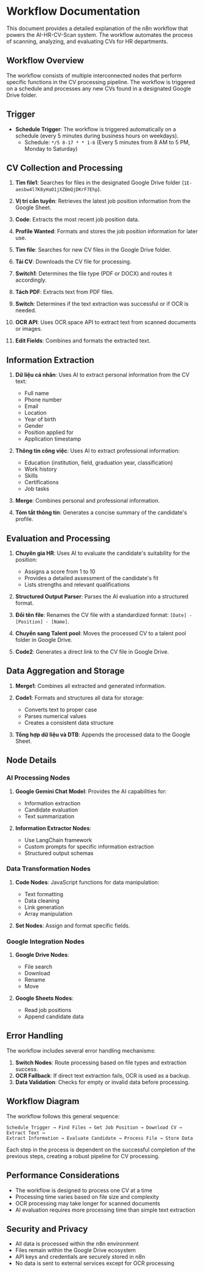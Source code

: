 # Workflow Documentation

This document provides a detailed explanation of the n8n workflow that powers the AI-HR-CV-Scan system. The workflow automates the process of scanning, analyzing, and evaluating CVs for HR departments.

## Workflow Overview

The workflow consists of multiple interconnected nodes that perform specific functions in the CV processing pipeline. The workflow is triggered on a schedule and processes any new CVs found in a designated Google Drive folder.

## Trigger

- **Schedule Trigger**: The workflow is triggered automatically on a schedule (every 5 minutes during business hours on weekdays).
  - Schedule: `*/5 8-17 * * 1-6` (Every 5 minutes from 8 AM to 5 PM, Monday to Saturday)

## CV Collection and Processing

1. **Tìm file1**: Searches for files in the designated Google Drive folder (`1E-aesbw4l7K8yHaO1jXZBmQjDKrF7Ehp`).

2. **Vị trí cần tuyển**: Retrieves the latest job position information from the Google Sheet.

3. **Code**: Extracts the most recent job position data.

4. **Profile Wanted**: Formats and stores the job position information for later use.

5. **Tìm file**: Searches for new CV files in the Google Drive folder.

6. **Tải CV**: Downloads the CV file for processing.

7. **Switch1**: Determines the file type (PDF or DOCX) and routes it accordingly.

8. **Tách PDF**: Extracts text from PDF files.

9. **Switch**: Determines if the text extraction was successful or if OCR is needed.

10. **OCR API**: Uses OCR.space API to extract text from scanned documents or images.

11. **Edit Fields**: Combines and formats the extracted text.

## Information Extraction

1. **Dữ liệu cá nhân**: Uses AI to extract personal information from the CV text:
   - Full name
   - Phone number
   - Email
   - Location
   - Year of birth
   - Gender
   - Position applied for
   - Application timestamp

2. **Thông tin công việc**: Uses AI to extract professional information:
   - Education (institution, field, graduation year, classification)
   - Work history
   - Skills
   - Certifications
   - Job tasks

3. **Merge**: Combines personal and professional information.

4. **Tóm tắt thông tin**: Generates a concise summary of the candidate's profile.

## Evaluation and Processing

1. **Chuyên gia HR**: Uses AI to evaluate the candidate's suitability for the position:
   - Assigns a score from 1 to 10
   - Provides a detailed assessment of the candidate's fit
   - Lists strengths and relevant qualifications

2. **Structured Output Parser**: Parses the AI evaluation into a structured format.

3. **Đổi tên file**: Renames the CV file with a standardized format: `[Date] - [Position] - [Name]`.

4. **Chuyển sang Talent pool**: Moves the processed CV to a talent pool folder in Google Drive.

5. **Code2**: Generates a direct link to the CV file in Google Drive.

## Data Aggregation and Storage

1. **Merge1**: Combines all extracted and generated information.

2. **Code1**: Formats and structures all data for storage:
   - Converts text to proper case
   - Parses numerical values
   - Creates a consistent data structure

3. **Tổng hợp dữ liệu và DTB**: Appends the processed data to the Google Sheet.

## Node Details

### AI Processing Nodes

1. **Google Gemini Chat Model**: Provides the AI capabilities for:
   - Information extraction
   - Candidate evaluation
   - Text summarization

2. **Information Extractor Nodes**:
   - Use LangChain framework
   - Custom prompts for specific information extraction
   - Structured output schemas

### Data Transformation Nodes

1. **Code Nodes**: JavaScript functions for data manipulation:
   - Text formatting
   - Data cleaning
   - Link generation
   - Array manipulation

2. **Set Nodes**: Assign and format specific fields.

### Google Integration Nodes

1. **Google Drive Nodes**:
   - File search
   - Download
   - Rename
   - Move

2. **Google Sheets Nodes**:
   - Read job positions
   - Append candidate data

## Error Handling

The workflow includes several error handling mechanisms:

1. **Switch Nodes**: Route processing based on file types and extraction success.
2. **OCR Fallback**: If direct text extraction fails, OCR is used as a backup.
3. **Data Validation**: Checks for empty or invalid data before processing.

## Workflow Diagram

The workflow follows this general sequence:

```
Schedule Trigger → Find Files → Get Job Position → Download CV → Extract Text → 
Extract Information → Evaluate Candidate → Process File → Store Data
```

Each step in the process is dependent on the successful completion of the previous steps, creating a robust pipeline for CV processing.

## Performance Considerations

- The workflow is designed to process one CV at a time
- Processing time varies based on file size and complexity
- OCR processing may take longer for scanned documents
- AI evaluation requires more processing time than simple text extraction

## Security and Privacy

- All data is processed within the n8n environment
- Files remain within the Google Drive ecosystem
- API keys and credentials are securely stored in n8n
- No data is sent to external services except for OCR processing
